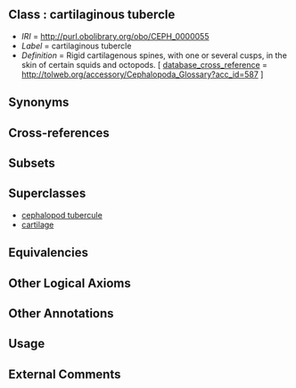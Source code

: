 
## Class : cartilaginous tubercle

 * *IRI* = http://purl.obolibrary.org/obo/CEPH_0000055
 * *Label* = cartilaginous tubercle
 * *Definition* = Rigid cartilagenous spines, with one or several cusps, in the skin of certain squids and octopods. [ [database_cross_reference](../../ef/oboInOwl#hasDbXref.md) = http://tolweb.org/accessory/Cephalopoda_Glossary?acc_id=587 ]

## Synonyms


## Cross-references


## Subsets


## Superclasses

 * [cephalopod tubercule](../../CEPH/70/CEPH_0000270.md)
 * [cartilage](../../UBERON/18/UBERON_0002418.md)

## Equivalencies


## Other Logical Axioms


## Other Annotations


## Usage


## External Comments

